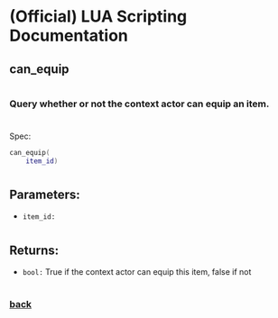 
# (Official) LUA Scripting Documentation

## can_equip
#
### Query whether or not the context actor can equip an item.
#
Spec:
```lua
can_equip(
	item_id)
```
#
## Parameters:
- `item_id:` 
#
## Returns:
- `bool:` True if the context actor can equip this item, false if not
#
### [back](../other)
